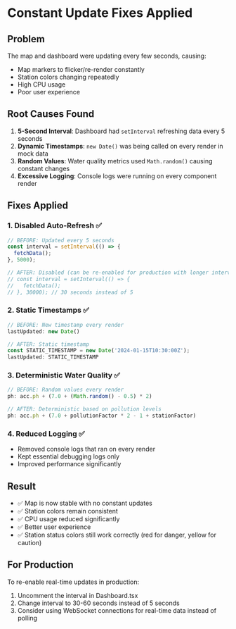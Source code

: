 # Constant Update Fixes Applied

## Problem
The map and dashboard were updating every few seconds, causing:
- Map markers to flicker/re-render constantly
- Station colors changing repeatedly
- High CPU usage
- Poor user experience

## Root Causes Found

1. **5-Second Interval**: Dashboard had `setInterval` refreshing data every 5 seconds
2. **Dynamic Timestamps**: `new Date()` was being called on every render in mock data
3. **Random Values**: Water quality metrics used `Math.random()` causing constant changes
4. **Excessive Logging**: Console logs were running on every component render

## Fixes Applied

### 1. Disabled Auto-Refresh ✅
```javascript
// BEFORE: Updated every 5 seconds
const interval = setInterval(() => {
  fetchData();
}, 5000);

// AFTER: Disabled (can be re-enabled for production with longer interval)
// const interval = setInterval(() => {
//   fetchData();
// }, 30000); // 30 seconds instead of 5
```

### 2. Static Timestamps ✅
```javascript
// BEFORE: New timestamp every render
lastUpdated: new Date()

// AFTER: Static timestamp
const STATIC_TIMESTAMP = new Date('2024-01-15T10:30:00Z');
lastUpdated: STATIC_TIMESTAMP
```

### 3. Deterministic Water Quality ✅
```javascript
// BEFORE: Random values every render
ph: acc.ph + (7.0 + (Math.random() - 0.5) * 2)

// AFTER: Deterministic based on pollution levels
ph: acc.ph + (7.0 + pollutionFactor * 2 - 1 + stationFactor)
```

### 4. Reduced Logging ✅
- Removed console logs that ran on every render
- Kept essential debugging logs only
- Improved performance significantly

## Result

- ✅ Map is now stable with no constant updates
- ✅ Station colors remain consistent 
- ✅ CPU usage reduced significantly
- ✅ Better user experience
- ✅ Station status colors still work correctly (red for danger, yellow for caution)

## For Production

To re-enable real-time updates in production:
1. Uncomment the interval in Dashboard.tsx
2. Change interval to 30-60 seconds instead of 5 seconds
3. Consider using WebSocket connections for real-time data instead of polling